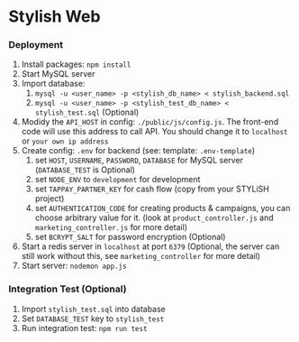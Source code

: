 # Stylish Web

### Deployment

1. Install packages: ```npm install```
2. Start MySQL server
3. Import database:
    1. ```mysql -u <user_name> -p <stylish_db_name> < stylish_backend.sql```
    2. ```mysql -u <user_name> -p <stylish_test_db_name> < stylish_test.sql``` (Optional)
4. Modidy the `API_HOST` in config: ```./public/js/config.js```. The front-end code will use this address to call API. You should change it to `localhost` or `your own ip address`
5. Create config: ```.env``` for backend (see: template: ```.env-template```)
    1. set `HOST`, `USERNAME`, `PASSWORD`, `DATABASE` for MySQL server (`DATABASE_TEST` is Optional)
    2. set `NODE_ENV` to `development` for development
    3. set `TAPPAY_PARTNER_KEY` for cash flow (copy from your STYLiSH project)
    4. set `AUTHENTICATION_CODE` for creating products & campaigns, you can choose arbitrary value for it. (look at `product_controller.js` and `marketing_controller.js` for more detail)
    5. set `BCRYPT_SALT` for password encryption (Optional)
6. Start a redis server in `localhost` at port `6379` (Optional, the server can still work without this, see ```marketing_controller``` for more detail)
7. Start server: ```nodemon app.js```

### Integration Test (Optional)

1. Import ```stylish_test.sql``` into database 
2. Set  ```DATABASE_TEST``` key to ```stylish_test``` 
3. Run integration test: ```npm run test```